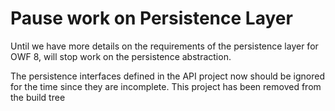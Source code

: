 # Pause work on Persistence Layer

Until we have more details on the requirements of the persistence layer for OWF 8, will stop work on the persistence abstraction.

The persistence interfaces defined in the API project now should be ignored for the time since they are incomplete. This project has been removed from the build tree